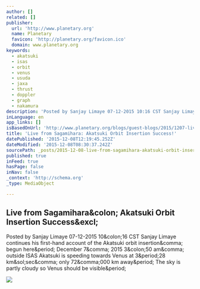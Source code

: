 ```yaml
---
author: []
related: []
publisher:
  url: 'http://www.planetary.org'
  name: Planetary
  favicon: 'http://planetary.org/favicon.ico'
  domain: www.planetary.org
keywords:
  - akatsuki
  - isas
  - orbit
  - venus
  - usuda
  - jaxa
  - thrust
  - doppler
  - graph
  - nakamura
description: 'Posted by Sanjay Limaye 07-12-2015 10:16 CST Sanjay Limaye continues his first-hand account of the Akatsuki orbit insertion, begun here. December 7, 2015 3:50 am, outside ISAS Akatsuki is speeding towards Venus at 3.28 km/sec, only 72,000 km away. The sky is partly cloudy so Venus should be visible.'
inLanguage: en
app_links: []
isBasedOnUrl: 'http://www.planetary.org/blogs/guest-blogs/2015/1207-live-from-sagamihara.html'
title: 'Live from Sagamihara: Akatsuki Orbit Insertion Success!'
datePublished: '2015-12-08T12:19:45.252Z'
dateModified: '2015-12-08T08:30:37.242Z'
sourcePath: _posts/2015-12-08-live-from-sagamihara-akatsuki-orbit-insertion-success.md
published: true
inFeed: true
hasPage: false
inNav: false
_context: 'http://schema.org'
_type: MediaObject

---
```

<article style=""><h1>Live from Sagamihara&amp;colon; Akatsuki Orbit Insertion Success&amp;excl;</h1><p>Posted by Sanjay Limaye 07-12-2015 10&amp;colon;16 CST Sanjay Limaye continues his first-hand account of the Akatsuki orbit insertion&amp;comma; begun here&amp;period; December 7&amp;comma; 2015 3&amp;colon;50 am&amp;comma; outside ISAS Akatsuki is speeding towards Venus at 3&amp;period;28 km&amp;sol;sec&amp;comma; only 72&amp;comma;000 km away&amp;period; The sky is partly cloudy so Venus should be visible&amp;period;</p><img src="http://planetary.s3.amazonaws.com/assets/images/z-misc/2015/20151207_Akatsuki-Orbit-Insertion--update_Page_08_Image_0002.jpg" /></article>